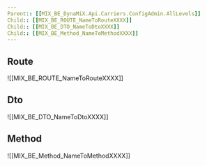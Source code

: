 ```yaml
---
Parent:: [[MIX_BE_DynaMiX.Api.Carriers.ConfigAdmin.AllLevels]]
Child:: [[MIX_BE_ROUTE_NameToRouteXXXX]]
Child:: [[MIX_BE_DTO_NameToDtoXXXX]]
Child:: [[MIX_BE_Method_NameToMethodXXXX]]
---
```


## Route
![[MIX_BE_ROUTE_NameToRouteXXXX]]

## Dto
![[MIX_BE_DTO_NameToDtoXXXX]]

## Method
![[MIX_BE_Method_NameToMethodXXXX]]

